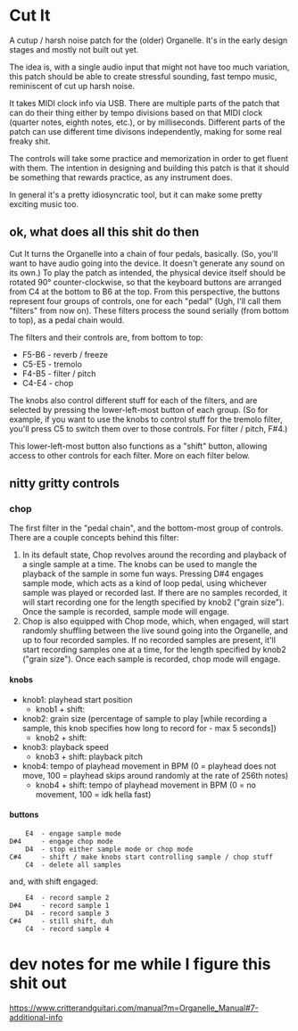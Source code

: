 # Cut It

A cutup / harsh noise patch for the (older) Organelle. It's in the early design stages and mostly not built out yet.

The idea is, with a single audio input that might not have too much variation, this patch should be able to create stressful sounding, fast tempo music, reminiscent of cut up harsh noise.

It takes MIDI clock info via USB. There are multiple parts of the patch that can do their thing either by tempo divisions based on that MIDI clock (quarter notes, eighth notes, etc.), or by milliseconds. Different parts of the patch can use different time divisons independently, making for some real freaky shit.

The controls will take some practice and memorization in order to get fluent with them. The intention in designing and building this patch is that it should be something that rewards practice, as any instrument does.

In general it's a pretty idiosyncratic tool, but it can make some pretty exciting music too.


## ok, what does all this shit do then

Cut It turns the Organelle into a chain of four pedals, basically. (So, you'll want to have audio going into the device. It doesn't generate any sound on its own.) To play the patch as intended, the physical device itself should be rotated 90° counter-clockwise, so that the keyboard buttons are arranged from C4 at the bottom to B6 at the top. From this perspective, the buttons represent four groups of controls, one for each "pedal" (Ugh, I'll call them "filters" from now on). These filters process the sound serially (from bottom to top), as a pedal chain would.

The filters and their controls are, from bottom to top:

- F5-B6 - reverb / freeze
- C5-E5 - tremolo
- F4-B5 - filter / pitch
- C4-E4 - chop

The knobs also control different stuff for each of the filters, and are selected by pressing the lower-left-most button of each group. (So for example, if you want to use the knobs to control stuff for the tremolo filter, you'll press C5 to switch them over to those controls. For filter / pitch, F#4.)

This lower-left-most button also functions as a "shift" button, allowing access to other controls for each filter. More on each filter below.


## nitty gritty controls

### chop
The first filter in the "pedal chain", and the bottom-most group of controls. There are a couple concepts behind this filter:

1. In its default state, Chop revolves around the recording and playback of a single sample at a time. The knobs can be used to mangle the playback of the sample in some fun ways. Pressing D#4 engages sample mode, which acts as a kind of loop pedal, using whichever sample was played or recorded last. If there are no samples recorded, it will start recording one for the length specified by knob2 ("grain size"). Once the sample is recorded, sample mode will engage.
2. Chop is also equipped with Chop mode, which, when engaged, will start randomly shuffling between the live sound going into the Organelle, and up to four recorded samples. If no recorded samples are present, it'll start recording samples one at a time, for the length specified by knob2 ("grain size"). Once each sample is recorded, chop mode will engage.

#### knobs

- knob1: playhead start position
    - knob1 + shift:
- knob2: grain size (percentage of sample to play [while recording a sample, this knob specifies how long to record for - max 5 seconds])
    - knob2 + shift:
- knob3: playback speed
    - knob3 + shift: playback pitch
- knob4: tempo of playhead movement in BPM (0 = playhead does not move, 100 = playhead skips around randomly at the rate of 256th notes)
    - knob4 + shift: tempo of playhead movement in BPM (0 = no movement, 100 = idk hella fast)

#### buttons
        E4  - engage sample mode
    D#4     - engage chop mode
        D4  - stop either sample mode or chop mode
    C#4     - shift / make knobs start controlling sample / chop stuff
        C4  - delete all samples

and, with shift engaged:

        E4  - record sample 2
    D#4     - record sample 1
        D4  - record sample 3
    C#4     - still shift, duh
        C4  - record sample 4





# dev notes for me while I figure this shit out

https://www.critterandguitari.com/manual?m=Organelle_Manual#7-additional-info
